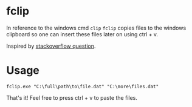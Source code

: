 # fclip
In reference to the windows cmd `clip` `fclip` copies files to the windows clipboard so one can insert these files later on using ctrl + v.

Inspired by [stackoverflow question](https://stackoverflow.com/q/25708895/10224443).

# Usage
```
fclip.exe "C:\full\path\to\file.dat" "C:\more\files.dat"
```
That's it! Feel free to press ctrl + v to paste the files.

